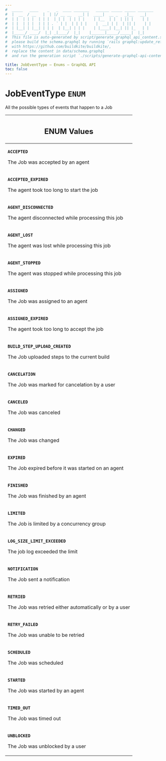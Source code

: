 ```yaml
---
#  _____   ____    _   _  ____ _______   ______ _____ _____ _______
#  |  __  / __   |  | |/ __ __   __| |  ____|  __ _   _|__   __|
#  | |  | | |  | | |  | | |  | | | |    | |__  | |  | || |    | |
#  | |  | | |  | | | . ` | |  | | | |    |  __| | |  | || |    | |
#  | |__| | |__| | | |  | |__| | | |    | |____| |__| || |_   | |
#  |_____/ ____/  |_| _|____/  |_|    |______|_____/_____|  |_|
#  This file is auto-generated by script/generate_graphql_api_content.sh,
#  please build the schema.graphql by running `rails graphql:update_reference_schema`
#  with https://github.com/buildkite/buildkite/,
#  replace the content in data/schema.graphql
#  and run the generation script `./scripts/generate-graphql-api-content.sh`.

title: JobEventType – Enums – GraphQL API
toc: false
---
```

<!-- vale off -->
<h1 class="has-pills">
  JobEventType
  <span data-algolia-exclude><span class="pill pill--enum pill--normal-case pill--large"><code>ENUM</code></span></span>
</h1>
<!-- vale on -->


All the possible types of events that happen to a Job









<table class="responsive-table responsive-table--single-column-rows">
  <thead>
    <th>
      <h2 data-algolia-exclude>ENUM Values</h2>
    </th>
  </thead>
  <tbody>
    <tr><td><p><strong><code>ACCEPTED</code></strong></p><p>The Job was accepted by an agent</p></td></tr><tr><td><p><strong><code>ACCEPTED_EXPIRED</code></strong></p><p>The agent took too long to start the job</p></td></tr><tr><td><p><strong><code>AGENT_DISCONNECTED</code></strong></p><p>The agent disconnected while processing this job</p></td></tr><tr><td><p><strong><code>AGENT_LOST</code></strong></p><p>The agent was lost while processing this job</p></td></tr><tr><td><p><strong><code>AGENT_STOPPED</code></strong></p><p>The agent was stopped while processing this job</p></td></tr><tr><td><p><strong><code>ASSIGNED</code></strong></p><p>The Job was assigned to an agent</p></td></tr><tr><td><p><strong><code>ASSIGNED_EXPIRED</code></strong></p><p>The agent took too long to accept the job</p></td></tr><tr><td><p><strong><code>BUILD_STEP_UPLOAD_CREATED</code></strong></p><p>The Job uploaded steps to the current build</p></td></tr><tr><td><p><strong><code>CANCELATION</code></strong></p><p>The Job was marked for cancelation by a user</p></td></tr><tr><td><p><strong><code>CANCELED</code></strong></p><p>The Job was canceled</p></td></tr><tr><td><p><strong><code>CHANGED</code></strong></p><p>The Job was changed</p></td></tr><tr><td><p><strong><code>EXPIRED</code></strong></p><p>The Job expired before it was started on an agent</p></td></tr><tr><td><p><strong><code>FINISHED</code></strong></p><p>The Job was finished by an agent</p></td></tr><tr><td><p><strong><code>LIMITED</code></strong></p><p>The Job is limited by a concurrency group</p></td></tr><tr><td><p><strong><code>LOG_SIZE_LIMIT_EXCEEDED</code></strong></p><p>The job log exceeded the limit</p></td></tr><tr><td><p><strong><code>NOTIFICATION</code></strong></p><p>The Job sent a notification</p></td></tr><tr><td><p><strong><code>RETRIED</code></strong></p><p>The Job was retried either automatically or by a user</p></td></tr><tr><td><p><strong><code>RETRY_FAILED</code></strong></p><p>The Job was unable to be retried</p></td></tr><tr><td><p><strong><code>SCHEDULED</code></strong></p><p>The Job was scheduled</p></td></tr><tr><td><p><strong><code>STARTED</code></strong></p><p>The Job was started by an agent</p></td></tr><tr><td><p><strong><code>TIMED_OUT</code></strong></p><p>The Job was timed out</p></td></tr><tr><td><p><strong><code>UNBLOCKED</code></strong></p><p>The Job was unblocked by a user</p></td></tr>
  </tbody>
</table>

